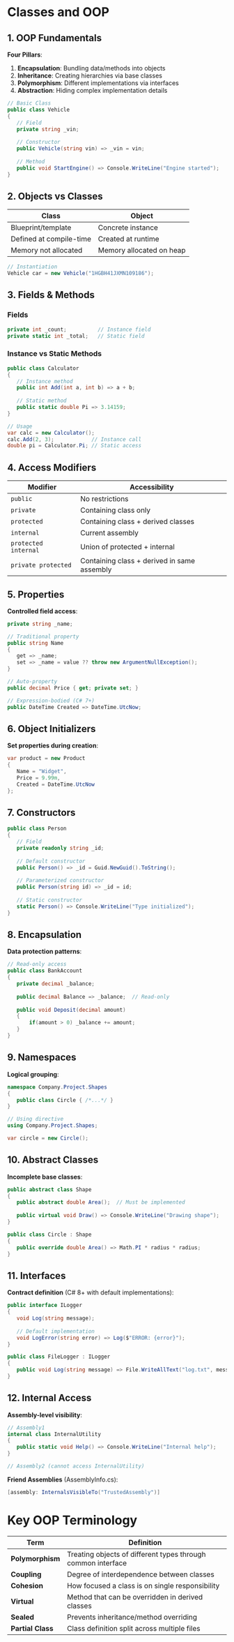 # Classes and OOP

## 1. OOP Fundamentals

**Four Pillars**:

1. **Encapsulation**: Bundling data/methods into objects
2. **Inheritance**: Creating hierarchies via base classes
3. **Polymorphism**: Different implementations via interfaces
4. **Abstraction**: Hiding complex implementation details

```csharp
// Basic Class
public class Vehicle
{
   // Field
   private string _vin;
   
   // Constructor
   public Vehicle(string vin) => _vin = vin;
   
   // Method
   public void StartEngine() => Console.WriteLine("Engine started");
}
```

## 2. Objects vs Classes

| **Class**                  | **Object**                  |
|----------------------------|-----------------------------|
| Blueprint/template         | Concrete instance           |
| Defined at compile-time    | Created at runtime          |
| Memory not allocated       | Memory allocated on heap    |

```csharp
// Instantiation
Vehicle car = new Vehicle("1HGBH41JXMN109186");
```

## 3. Fields & Methods

### Fields

```csharp
private int _count;          // Instance field
private static int _total;   // Static field
```

### Instance vs Static Methods

```csharp
public class Calculator 
{
   // Instance method
   public int Add(int a, int b) => a + b;
   
   // Static method
   public static double Pi => 3.14159;
}

// Usage
var calc = new Calculator();
calc.Add(2, 3);            // Instance call
double pi = Calculator.Pi; // Static access
```

## 4. Access Modifiers

| Modifier            | Accessibility                              |
|---------------------|--------------------------------------------|
| `public`            | No restrictions                            |
| `private`           | Containing class only                      |
| `protected`         | Containing class + derived classes         |
| `internal`          | Current assembly                           |
| `protected internal`| Union of protected + internal              |
| `private protected` | Containing class + derived in same assembly|

## 5. Properties

**Controlled field access**:

```csharp
private string _name;

// Traditional property
public string Name 
{
   get => _name;
   set => _name = value ?? throw new ArgumentNullException();
}

// Auto-property
public decimal Price { get; private set; }

// Expression-bodied (C# 7+)
public DateTime Created => DateTime.UtcNow;
```

## 6. Object Initializers

**Set properties during creation**:

```csharp
var product = new Product 
{
   Name = "Widget",
   Price = 9.99m,
   Created = DateTime.UtcNow
};
```

## 7. Constructors

```csharp
public class Person
{
   // Field
   private readonly string _id;
   
   // Default constructor
   public Person() => _id = Guid.NewGuid().ToString();
   
   // Parameterized constructor
   public Person(string id) => _id = id;
   
   // Static constructor
   static Person() => Console.WriteLine("Type initialized");
}
```

## 8. Encapsulation

**Data protection patterns**:

```csharp
// Read-only access
public class BankAccount
{
   private decimal _balance;
   
   public decimal Balance => _balance;  // Read-only
   
   public void Deposit(decimal amount) 
   {
       if(amount > 0) _balance += amount;
   }
}
```

## 9. Namespaces

**Logical grouping**:

```csharp
namespace Company.Project.Shapes
{
   public class Circle { /*...*/ }
}

// Using directive
using Company.Project.Shapes;

var circle = new Circle();
```

## 10. Abstract Classes

**Incomplete base classes**:

```csharp
public abstract class Shape
{
   public abstract double Area();  // Must be implemented
   
   public virtual void Draw() => Console.WriteLine("Drawing shape");
}

public class Circle : Shape
{
   public override double Area() => Math.PI * radius * radius;
}
```

## 11. Interfaces

**Contract definition** (C# 8+ with default implementations):

```csharp
public interface ILogger
{
   void Log(string message);
   
   // Default implementation
   void LogError(string error) => Log($"ERROR: {error}");
}

public class FileLogger : ILogger
{
   public void Log(string message) => File.WriteAllText("log.txt", message);
}
```

## 12. Internal Access

**Assembly-level visibility**:

```csharp
// Assembly1
internal class InternalUtility
{
   public static void Help() => Console.WriteLine("Internal help");
}

// Assembly2 (cannot access InternalUtility)
```

**Friend Assemblies** (AssemblyInfo.cs):

```csharp
[assembly: InternalsVisibleTo("TrustedAssembly")]
```

# Key OOP Terminology

| Term                   | Definition                                                                 |
|------------------------|---------------------------------------------------------------------------|
| **Polymorphism**       | Treating objects of different types through common interface               |
| **Coupling**           | Degree of interdependence between classes                                  |
| **Cohesion**           | How focused a class is on single responsibility                           |
| **Virtual**            | Method that can be overridden in derived classes                           |
| **Sealed**             | Prevents inheritance/method overriding                                     |
| **Partial Class**      | Class definition split across multiple files                               |
